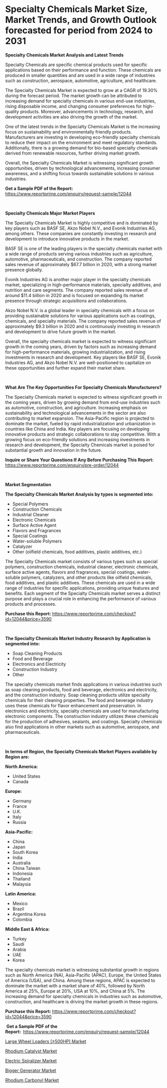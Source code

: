 <p><h1>Specialty Chemicals Market Size, Market Trends, and Growth Outlook forecasted for period from 2024 to 2031</h1></p><p><strong>Specialty Chemicals Market Analysis and Latest Trends</strong></p>
<p><p>Specialty Chemicals are specific chemical products used for specific applications based on their performance and function. These chemicals are produced in smaller quantities and are used in a wide range of industries such as construction, aerospace, automotive, agriculture, and healthcare.</p><p>The Specialty Chemicals Market is expected to grow at a CAGR of 19.30% during the forecast period. The market growth can be attributed to increasing demand for specialty chemicals in various end-use industries, rising disposable income, and changing consumer preferences for high-quality products. Moreover, advancements in technology, research, and development activities are also driving the growth of the market.</p><p>One of the latest trends in the Specialty Chemicals Market is the increasing focus on sustainability and environmentally friendly products. Manufacturers are investing in developing eco-friendly specialty chemicals to reduce their impact on the environment and meet regulatory standards. Additionally, there is a growing demand for bio-based specialty chemicals derived from renewable resources, further driving market growth.</p><p>Overall, the Specialty Chemicals Market is witnessing significant growth opportunities, driven by technological advancements, increasing consumer awareness, and a shifting focus towards sustainable solutions in various industries.</p></p>
<p><strong>Get a Sample PDF of the Report:&nbsp;</strong> <a href="https://www.reportprime.com/enquiry/request-sample/12044">https://www.reportprime.com/enquiry/request-sample/12044</a></p>
<p>&nbsp;</p>
<p><strong>Specialty Chemicals Major Market Players</strong></p>
<p><p>The Specialty Chemicals Market is highly competitive and is dominated by key players such as BASF SE, Akzo Nobel N.V., and Evonik Industries AG, among others. These companies are constantly investing in research and development to introduce innovative products in the market.</p><p>BASF SE is one of the leading players in the specialty chemicals market with a wide range of products serving various industries such as agriculture, automotive, pharmaceuticals, and construction. The company reported sales revenue of approximately $67.7 billion in 2020, with a strong market presence globally.</p><p>Evonik Industries AG is another major player in the specialty chemicals market, specializing in high-performance materials, specialty additives, and nutrition and care segments. The company reported sales revenue of around $11.4 billion in 2020 and is focused on expanding its market presence through strategic acquisitions and collaborations.</p><p>Akzo Nobel N.V. is a global leader in specialty chemicals with a focus on providing sustainable solutions for various applications such as coatings, chemicals, and specialty materials. The company reported sales revenue of approximately $9.3 billion in 2020 and is continuously investing in research and development to drive future growth in the market.</p><p>Overall, the specialty chemicals market is expected to witness significant growth in the coming years, driven by factors such as increasing demand for high-performance materials, growing industrialization, and rising investments in research and development. Key players like BASF SE, Evonik Industries AG, and Akzo Nobel N.V. are well-positioned to capitalize on these opportunities and further expand their market share.</p></p>
<p>&nbsp;</p>
<p><strong>What Are The Key Opportunities For Specialty Chemicals Manufacturers?</strong></p>
<p><p>The Specialty Chemicals market is expected to witness significant growth in the coming years, driven by growing demand from end-use industries such as automotive, construction, and agriculture. Increasing emphasis on sustainability and technological advancements in the sector are also contributing to market expansion. The Asia-Pacific region is projected to dominate the market, fueled by rapid industrialization and urbanization in countries like China and India. Key players are focusing on developing innovative products and strategic collaborations to stay competitive. With a growing focus on eco-friendly solutions and increasing investments in research and development, the Specialty Chemicals market is poised for substantial growth and innovation in the future.</p></p>
<p><strong>Inquire or Share Your Questions If Any Before Purchasing This Report:</strong> <a href="https://www.reportprime.com/enquiry/pre-order/12044">https://www.reportprime.com/enquiry/pre-order/12044</a></p>
<p>&nbsp;</p>
<p><strong>Market Segmentation</strong></p>
<p><strong>The Specialty Chemicals Market Analysis by types is segmented into:</strong></p>
<p><ul><li>Special Polymers</li><li>Construction Chemicals</li><li>Industrial Cleaner</li><li>Electronic Chemicals</li><li>Surface Active Agent</li><li>Flavors and Fragrances</li><li>Special Coatings</li><li>Water-soluble Polymers</li><li>Catalyzer</li><li>Other (oilfield chemicals, food additives, plastic additives, etc.)</li></ul></p>
<p><p>The Specialty Chemicals market consists of various types such as special polymers, construction chemicals, industrial cleaner, electronic chemicals, surface active agents, flavors and fragrances, special coatings, water-soluble polymers, catalyzers, and other products like oilfield chemicals, food additives, and plastic additives. These chemicals are used in a wide range of industries for specific applications, providing unique features and benefits. Each segment of the Specialty Chemicals market serves a distinct purpose and plays a crucial role in enhancing the performance of various products and processes.</p></p>
<p><strong>Purchase this Report:&nbsp;</strong><a href="https://www.reportprime.com/checkout?id=12044&price=3590">https://www.reportprime.com/checkout?id=12044&price=3590</a></p>
<p>&nbsp;</p>
<p><strong>The Specialty Chemicals Market Industry Research by Application is segmented into:</strong></p>
<p><ul><li>Soap Cleaning Products</li><li>Food and Beverage</li><li>Electronics and Electricity</li><li>Construction Industry</li><li>Other</li></ul></p>
<p><p>The specialty chemicals market finds applications in various industries such as soap cleaning products, food and beverage, electronics and electricity, and the construction industry. Soap cleaning products utilize specialty chemicals for their cleaning properties. The food and beverage industry uses these chemicals for flavor enhancement and preservation. In electronics and electricity, specialty chemicals are used for manufacturing electronic components. The construction industry utilizes these chemicals for the production of adhesives, sealants, and coatings. Specialty chemicals also find applications in other markets such as automotive, aerospace, and pharmaceuticals.</p></p>
<p>&nbsp;</p>
<p><strong>In terms of Region, the Specialty Chemicals Market Players available by Region are:</strong></p>
<p>
    <p> <strong> North America: </strong>
        <ul>
            <li>United States</li>
            <li>Canada</li>
        </ul>
        </p> 
    <p> <strong> Europe: </strong>
        <ul>
            <li>Germany</li>
            <li>France</li>
            <li>U.K.</li>
            <li>Italy</li>
            <li>Russia</li>
        </ul>
        </p> 
    <p> <strong> Asia-Pacific: </strong>
        <ul>
            <li>China</li>
            <li>Japan</li>
            <li>South Korea</li>
            <li>India</li>
            <li>Australia</li>
            <li>China Taiwan</li>
            <li>Indonesia</li>
            <li>Thailand</li>
            <li>Malaysia</li>
        </ul>
        </p> 
    <p> <strong> Latin America: </strong>
        <ul>
            <li>Mexico</li>
            <li>Brazil</li>
            <li>Argentina Korea</li>
            <li>Colombia</li>
        </ul>
        </p> 
    <p> <strong> Middle East & Africa: </strong>
        <ul>
            <li>Turkey</li>
            <li>Saudi</li>
            <li>Arabia</li>
            <li>UAE</li>
            <li>Korea</li>
        </ul>
    </p>
    </p>
<p><p>The specialty chemicals market is witnessing substantial growth in regions such as North America (NA), Asia-Pacific (APAC), Europe, the United States of America (USA), and China. Among these regions, APAC is expected to dominate the market with a market share of 40%, followed by North America at 25%, Europe at 20%, USA at 10%, and China at 5%. The increasing demand for specialty chemicals in industries such as automotive, construction, and healthcare is driving the market growth in these regions.</p></p>
<p><strong>Purchase this Report: </strong><a href="https://www.reportprime.com/checkout?id=12044&price=3590">https://www.reportprime.com/checkout?id=12044&price=3590</a></p>
<p>&nbsp;<strong>Get a Sample PDF of the Report:&nbsp;&nbsp;</strong><a href="https://www.reportprime.com/enquiry/request-sample/12044">https://www.reportprime.com/enquiry/request-sample/12044</a></p>
<p><strong></strong></p>
<p><p><a href="https://issuu.com/reportprime-2/docs/large-wheel-loaders-500hp-market-size-2030.pptx">Large Wheel Loaders (≥500HP) Market</a></p><p><a href="https://github.com/josesg55/Market-Research-Report-List-1/blob/main/rhodium-catalyst-market.md">Rhodium Catalyst Market</a></p><p><a href="https://view.publitas.com/reportprime-1/electric-spiralizer-market-furnish-information-about-market-size-market-share-market-dynamics-and-projections-spanning-from-2023-to-2030/">Electric Spiralizer Market</a></p><p><a href="https://issuu.com/reportprime-2/docs/bigger-generator-market-size-2030.pptx">Bigger Generator Market</a></p><p><a href="https://github.com/mancsybtousav/Market-Research-Report-List-1/blob/main/rhodium-carbonyl-market.md">Rhodium Carbonyl Market</a></p></p>